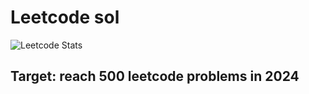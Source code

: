 # Leetcode sol

![Leetcode Stats](https://leetcard.jacoblin.cool/Kuro_hoshi?ext=activity)

## Target: reach 500 leetcode problems in 2024
